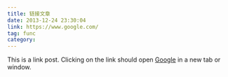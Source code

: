 ```yaml
---
title: 链接文章
date: 2013-12-24 23:30:04
link: https://www.google.com/
tag: func
category: 
---
```


This is a link post. Clicking on the link should open [Google](https://www.google.com/) in a new tab or window.